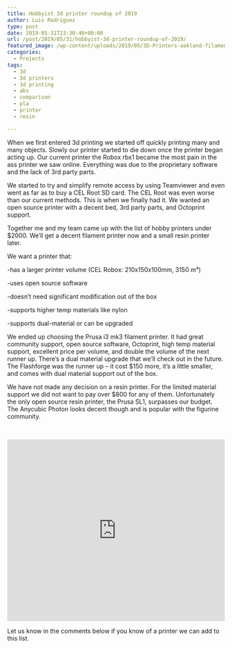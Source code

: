 ```yaml
---
title: Hobbyist 3d printer roundup of 2019
author: Luis Rodriguez
type: post
date: 2019-05-31T23:30:40+00:00
url: /post/2019/05/31/hobbyist-3d-printer-roundup-of-2019/
featured_image: /wp-content/uploads/2019/05/3D-Printers-oakland-filament-printing-parts-multiple-series1.png
categories:
  - Projects
tags:
  - 3d
  - 3d printers
  - 3d printing
  - abs
  - comparison
  - pla
  - printer
  - resin

---
```

When we first entered 3d printing we started off quickly printing many and many objects. Slowly our printer started to die down once the printer began acting up. Our current printer the Robox rbx1 became the most pain in the ass printer we saw online. Everything was due to the proprietary software and the lack of 3rd party parts.

We started to try and simplify remote access by using Teamviewer and even went as far as to buy a CEL Root SD card. The CEL Root was even worse than our current methods. This is when we finally had it. We wanted an open source printer with a decent bed, 3rd party parts, and Octoprint support.

Together me and my team came up with the list of hobby printers under $2000. We&#8217;ll get a decent filament printer now and a small resin printer later.

<!--more-->

We want a printer that:
  
-has a larger printer volume (CEL Robox: 210x150x100mm, 3150 m³)
  
-uses open source software
  
-doesn&#8217;t need significant modification out of the box
  
-supports higher temp materials like nylon
  
-supports dual-material or can be upgraded

We ended up choosing the Prusa i3 mk3 filament printer. It had great community support, open source software, Octoprint, high temp material support, excellent price per volume, and double the volume of the next runner up. There&#8217;s a dual material upgrade that we&#8217;ll check out in the future. The Flashforge was the runner up &#8211; it cost $150 more, it&#8217;s a little smaller, and comes with dual material support out of the box.

We have not made any decision on a resin printer. For the limited material support we did not want to pay over $800 for any of them. Unfortunately the only open source resin printer, the Prusa SL1, surpasses our budget. The Anycubic Photon looks decent though and is popular with the figurine community.

&nbsp;

<iframe style="width: 100%; height: 420px; border: 0;" src="https://docs.google.com/spreadsheets/d/e/2PACX-1vSemtCvLdcGtrIwtKpap0Ga_aQcG25TXQOzlk9U9uto2AATk715MCw7mFTbkiZ3hBV3hMUNRJtT14pa/pubhtml?gid=0&single=true&widget=true&headers=false"></iframe>

Let us know in the comments below if you know of a printer we can add to this list.